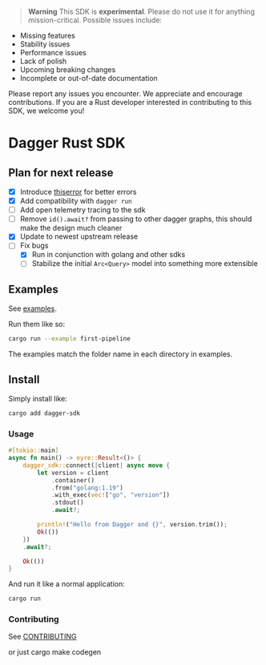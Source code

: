 > **Warning** This SDK is **experimental**. Please do not use it for anything
> mission-critical. Possible issues include:

- Missing features
- Stability issues
- Performance issues
- Lack of polish
- Upcoming breaking changes
- Incomplete or out-of-date documentation

Please report any issues you encounter. We appreciate and encourage
contributions. If you are a Rust developer interested in contributing to this
SDK, we welcome you!

# Dagger Rust SDK

## Plan for next release

- [x] Introduce [thiserror](https://docs.rs/thiserror/latest/thiserror/) for
      better errors
- [x] Add compatibility with `dagger run`
- [ ] Add open telemetry tracing to the sdk
- [ ] Remove `id().await?` from passing to other dagger graphs, this should make
      the design much cleaner
- [x] Update to newest upstream release
- [ ] Fix bugs
  - [x] Run in conjunction with golang and other sdks
  - [ ] Stabilize the initial `Arc<Query>` model into something more extensible

## Examples

See [examples](https://github.com/dagger/dagger/tree/d5a67f25e63832b7b2dcd9986f96bac91b1a5930/sdk/rust/examples).

Run them like so:

```bash
cargo run --example first-pipeline
```

The examples match the folder name in each directory in examples.

## Install

Simply install like:

```bash
cargo add dagger-sdk
```

### Usage

```rust
#[tokio::main]
async fn main() -> eyre::Result<()> {
    dagger_sdk::connect(|client| async move {
        let version = client
            .container()
            .from("golang:1.19")
            .with_exec(vec!["go", "version"])
            .stdout()
            .await?;

        println!("Hello from Dagger and {}", version.trim());
        Ok(())
    })
    .await?;

    Ok(())
}
```

And run it like a normal application:

```bash
cargo run
```

### Contributing

See [CONTRIBUTING](./CONTRIBUTING.md)

or just cargo make codegen
